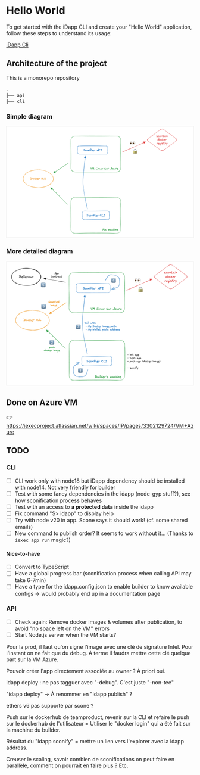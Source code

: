 # Hello World

To get started with the iDapp CLI and create your "Hello World" application,
follow these steps to understand its usage:

[iDapp Cli](./cli/README.md)

## Architecture of the project

This is a monorepo repository

```
.
├── api
├── cli
```

### Simple diagram

![Simple architecture diagram](quick-archi-diagram.png)

### More detailed diagram

![Detailed architecture diagram](archi-diagram.png)

## Done on Azure VM

👉 <https://iexecproject.atlassian.net/wiki/spaces/IP/pages/3302129724/VM+Azure>

## TODO

### CLI

- [ ] CLI work only with node18 but iDapp dependency should be installed with
      node14. Not very friendly for builder
- [ ] Test with some fancy dependencies in the idapp (node-gyp stuff?), see how
      sconification process behaves
- [ ] Test with an access to **a protected data** inside the idapp
- [ ] Fix command "$> idapp" to display help
- [ ] Try with node v20 in app. Scone says it should work! (cf. some shared
      emails)
- [ ] New command to publish order? It seems to work without it... (Thanks to
      `iexec app run` magic?)

#### Nice-to-have

- [ ] Convert to TypeScript
- [ ] Have a global progress bar (sconification process when calling API may
  take 6-7min)
- [ ] Have a type for the idapp.config.json to enable builder to know available
  configs -> would probably end up in a documentation page

### API

- [ ] Check again: Remove docker images & volumes after publication, to avoid 
  "no space left on the VM" errors
- [ ] Start Node.js server when the VM starts?

Pour la prod, il faut qu'on signe l'image avec une clé de signature Intel. Pour
l'instant on ne fait que du debug. À terme il faudra mettre cette clé quelque
part sur la VM Azure.

Pouvoir créer l'app directement associée au owner ? À priori oui.

idapp deploy : ne pas tagguer avec "-debug". C'est juste "-non-tee"

"idapp deploy" -> À renommer en "idapp publish" ?

ethers v6 pas supporté par scone ?

Push sur le dockerhub de teamproduct, revenir sur la CLI et refaire le push sur
le dockerhub de l'utilisateur = Utiliser le "docker login" qui a été fait sur la
machine du builder.

Résultat du "idapp sconify" = mettre un lien vers l'explorer avec la idapp
address.

Creuser le scaling, savoir combien de sconifications on peut faire en parallèle,
comment on pourrait en faire plus ? Etc.
